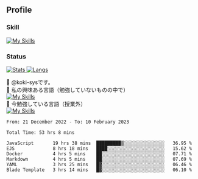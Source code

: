 ## Profile
### Skill
[![My Skills](https://skillicons.dev/icons?i=html,css,javascript,php,java,nodejs,react,bootstrap,docker,laravel,git,github,githubactions,materialui&theme=dark)](https://skillicons.dev)<br>
### Status
[![Stats](https://github-readme-stats.vercel.app/api?username=koki-sys&count_private=true&show_icons=true)
![Langs](https://github-readme-stats.vercel.app/api/top-langs/?username=koki-sys&layout=compact)](https://github.com/koki-sys)

👋 @koki-sysです。<br/>
👀 私の興味ある言語（勉強していないものの中で）<br/>
[![My Skills](https://skillicons.dev/icons?i=golang,gin&theme=dark)](https://skillicons.dev)<br/>
🌱 今勉強している言語（授業外）<br/>
[![My Skills](https://skillicons.dev/icons?i=typescript,react&theme=dark)](https://skillicons.dev)


<!---
koki-sys/koki-sys is a ✨ special ✨ repository because its `README.md` (this file) appears on your GitHub profile.
You can click the Preview link to take a look at your changes.
--->

<!--START_SECTION:waka-->

```text
From: 21 December 2022 - To: 10 February 2023

Total Time: 53 hrs 8 mins

JavaScript       19 hrs 38 mins  █████████▒░░░░░░░░░░░░░░░   36.95 %
EJS              8 hrs 18 mins   ████░░░░░░░░░░░░░░░░░░░░░   15.62 %
Docker           4 hrs 5 mins    ██░░░░░░░░░░░░░░░░░░░░░░░   07.71 %
Markdown         4 hrs 5 mins    ██░░░░░░░░░░░░░░░░░░░░░░░   07.69 %
YAML             3 hrs 25 mins   █▓░░░░░░░░░░░░░░░░░░░░░░░   06.46 %
Blade Template   3 hrs 14 mins   █▓░░░░░░░░░░░░░░░░░░░░░░░   06.10 %
```

<!--END_SECTION:waka-->
